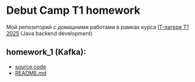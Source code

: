 # Debut Camp T1 homework

Мой репозиторий с домашними работами в рамках курса [IT-лагеря T1 2025](https://career.t1.ru/debut/camp) (Java backend development)

## homework_1 (Kafka):

- [source code](./homework_1/)
- [README.md](./homework_1/README.md)
